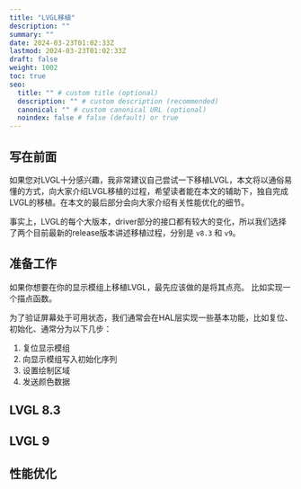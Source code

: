 ```yaml
---
title: "LVGL移植"
description: ""
summary: ""
date: 2024-03-23T01:02:33Z
lastmod: 2024-03-23T01:02:33Z
draft: false
weight: 1002
toc: true
seo:
  title: "" # custom title (optional)
  description: "" # custom description (recommended)
  canonical: "" # custom canonical URL (optional)
  noindex: false # false (default) or true
---
```


## 写在前面

如果您对LVGL十分感兴趣，我非常建议自己尝试一下移植LVGL，本文将以通俗易懂的方式，向大家介绍LVGL移植的过程，希望读者能在本文的辅助下，独自完成LVGL的移植。在本文的最后部分会向大家介绍有关性能优化的细节。

事实上，LVGL的每个大版本，driver部分的接口都有较大的变化，所以我们选择了两个目前最新的release版本讲述移植过程，分别是 `v8.3` 和 `v9`。

## 准备工作

如果你想要在你的显示模组上移植LVGL，最先应该做的是将其点亮。 比如实现一个描点函数。

为了验证屏幕处于可用状态，我们通常会在HAL层实现一些基本功能，比如复位、初始化、通常分为以下几步：

1. 复位显示模组
2. 向显示模组写入初始化序列
3. 设置绘制区域
4. 发送颜色数据

## LVGL 8.3

## LVGL 9

## 性能优化
